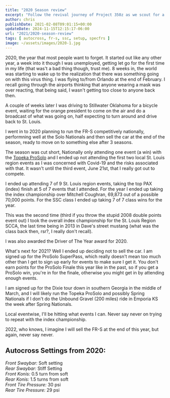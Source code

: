 ```yaml
---
title: "2020 Season review"
excerpt: "Follow the revival journey of Project 350z as we scout for a lower mileage, manual transmission model, closest to St. Louis."
author: chris
publishDate: 2021-02-08T09:01:15+00:00
updateDate: 2024-11-15T12:15:17-06:00
url: "2021/2020-season-review"
tags: [ autocross, fr-s, ssc, setup, specfrs ]
image: ~/assets/images/2020-1.jpg
---
```


2020, the year that most people want to forget. It started out like any other year, a week into it though I was unemployed, getting let go for the first time in my life (that was't a bad thing though, trust me). 8 weeks in, the world was starting to wake up to the realization that there was something going on with this virus thing. I was flying to/from Orlando at the end of February. I recall going through the airports thinking that anyone wearing a mask was over reacting, that being said, I wasn't getting too close to anyone back then.

A couple of weeks later I was driving to Stillwater Oklahoma for a bicycle event, waiting for the orange president to come on the air and do a broadcast of what was going on, half expecting to turn around and drive back to St. Louis.

I went in to 2020 planning to run the FR-S competitively nationally, performning well at the Solo Nationals and then sell the car at the end of the season, ready to move on to something else after 3 seasons.

The season was cut short, Nationally only attending one event (a win) with the [Topeka ProSolo](/2020/2020-topeka-prosolo-results) and I ended up not attending the first two local St. Louis region events as I was concerned with Covid-19 and the risks associated with that. It wasn't until the third event, June 21st, that I really got out to compete.

I ended up attending 7 of 9 St. Louis region events, taking the top PAX (index) finish at 5 of 7 events that I attended. For the year I ended up taking the index championship over Mitchell Coughran, 69,873 out of a possible 70,000 points. For the SSC class I ended up taking 7 of 7 class wins for the year.

This was the second time (third if you throw the stupid 2008 double points event out) I took the overall index championship for the St. Louis Region SCCA, the last time being in 2013 in Dave's street mustang (what was the class back then, rsr?, I really don't recall).

I was also awarded the Driver of The Year award for 2020.

What's next for 2021? Well I ended up deciding not to sell the car. I am signed up for the ProSolo SuperPass, which really doesn't mean too much other than I get to sign up early for events to make sure I get it. You don't earn points for the ProSolo Finale this year like in the past, so if you get a ProSolo win, you're in for the finale, otherwise you might get in by attending enough events.

I am signed up for the Dixie tour down in southern Georgia in the middle of March, and I will likely run the Topeka ProSolo and possibly Spring Nationals if I don't do the Unbound Gravel (200 miles) ride in Emporia KS the week after Spring Nationals. 

Local eventwise, I'll be hitting what events I can. Never say never on trying to repeat with the index championship.

2022, who knows, I imagine I will sell the FR-S at the end of this year, but again, never say never.


## Autocross Settings from 2020:
  
*Front Swaybar:* Soft setting  
*Rear Swaybar:* Stiff Setting  
*Front Konis:* 0.5 turn from soft  
*Rear Konis:* 1.5 turns from soft  
*Front Tire Pressure:* 30 psi  
*Rear Tire Pressure:* 29 psi

